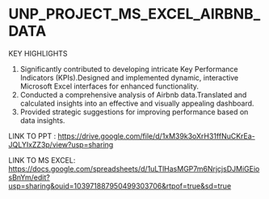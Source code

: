 # UNP_PROJECT_MS_EXCEL_AIRBNB_DATA

KEY HIGHLIGHTS
1. Significantly contributed to developing intricate Key Performance Indicators (KPIs).Designed and implemented dynamic, interactive Microsoft Excel interfaces for 
   enhanced functionality.
2. Conducted a comprehensive analysis of Airbnb data.Translated and calculated insights into an effective and visually appealing dashboard.
3. Provided strategic suggestions for improving performance based on data insights.

LINK TO PPT :
https://drive.google.com/file/d/1xM39k3oXrH31ffNuCKrEa-JQLYIxZZ3p/view?usp=sharing

LINK TO MS EXCEL:
https://docs.google.com/spreadsheets/d/1uLTlHasMGP7m6NrjcjsDJMiGEiosBnYm/edit?usp=sharing&ouid=103971887950499303706&rtpof=true&sd=true
